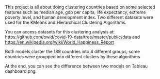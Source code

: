 This project is all about doing clustering countries based on some selected features such as median age, gdp per capita, life expectancy, extreme poverty level, and human development index. Two different datasets were used for the KMeans and Hierarchical Clustering Algorithms.

You can access datasets for this clustering analysis at: https://github.com/owid/covid-19-data/tree/master/public/data and https://en.wikipedia.org/wiki/World_Happiness_Report

Both models cluster the 189 countries into 4 different groups, some countries were groupped into different clusters by these algorithms

At the end, you can see the difference between two models on Tableau dashboard png.

